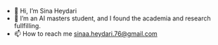 - 👋 Hi, I’m Sina Heydari
- 👀 I’m an AI masters student, and I found the academia and research fullfilling.
- 📫 How to reach me sinaa.heydari.76@gmail.com

<!---
SinaHeydari76/SinaHeydari76 is a ✨ special ✨ repository because its `README.md` (this file) appears on your GitHub profile.
You can click the Preview link to take a look at your changes.
--->

